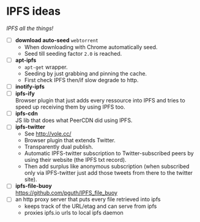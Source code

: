 # IPFS ideas

*IPFS all the things!*

- [ ] **download auto-seed** `webtorrent`
  - When downloading with Chrome automatically seed.
  - Seed till seeding factor `2.0` is reached.
- [ ] **apt-ipfs**  
  - `apt-get` wrapper.
  - Seeding by just grabbing and pinning the cache.
  - First check IPFS then/if slow degrade to http.
- [ ] **inotify-ipfs**  
- [ ] **ipfs-ify**  
  Browser plugin that just adds every ressource into IPFS and tries to speed up receiving them by using IPFS too.
- [ ] **ipfs-cdn**  
  JS lib that does what PeerCDN did using IPFS.
- [ ] **ipfs-twitter**  
  - See http://vole.cc/
  - Browser plugin that extends Twitter.
  - Transparently dual publish.
  - Automatic IPFS-twitter subscription to Twitter-subscribed peers by using their website (the IPFS txt record).
  - Then add surplus like anonymous subscription (when subscribed only via IPFS-twitter just add those tweets from there to the twitter site).
- [ ] **ipfs-file-buoy**  
  https://github.com/pguth/IPFS_file_buoy
- [ ] an http proxy server that puts every file retrieved into ipfs
    * keeps track of the URL/etag and can serve from ipfs
    * proxies ipfs.io urls to local ipfs daemon
